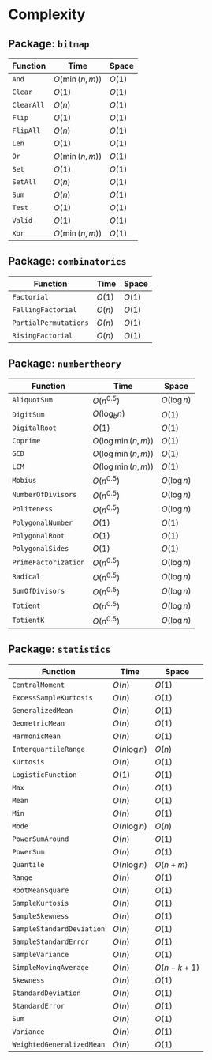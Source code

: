 # Complexity

## Package: `bitmap`

| Function                  | Time     | Space  |
|---------------------------|----------|--------|
| `And`                     | $O(\min(n,m))$ | $O(1)$ |
| `Clear`                   | $O(1)$   | $O(1)$ |
| `ClearAll`                | $O(n)$   | $O(1)$ |
| `Flip`                    | $O(1)$   | $O(1)$ |
| `FlipAll`                 | $O(n)$   | $O(1)$ |
| `Len`                     | $O(1)$   | $O(1)$ |
| `Or`                      | $O(\min(n,m))$ | $O(1)$ |
| `Set`                     | $O(1)$   | $O(1)$ |
| `SetAll`                  | $O(n)$   | $O(1)$ |
| `Sum`                     | $O(n)$   | $O(1)$ |
| `Test`                    | $O(1)$   | $O(1)$ |
| `Valid`                   | $O(1)$   | $O(1)$ |
| `Xor`                     | $O(\min(n,m))$ | $O(1)$ |

## Package: `combinatorics`

| Function                  | Time     | Space  |
|---------------------------|----------|--------|
| `Factorial`               | $O(1)$   | $O(1)$ |
| `FallingFactorial`        | $O(n)$   | $O(1)$ |
| `PartialPermutations`     | $O(n)$   | $O(1)$ |
| `RisingFactorial`         | $O(n)$   | $O(1)$ |

## Package: `numbertheory`

| Function             | Time         | Space |
|----------------------|--------------|-------|
| `AliquotSum`         | $O(n^{0.5})$ | $O(\log{n})$ |
| `DigitSum`           | $O(\log_b n)$| $O(1)$ |
| `DigitalRoot`        | $O(1)$| $O(1)$ |
| `Coprime`            | $O(\log{\min(n,m)})$ | $O(1)$ |
| `GCD`                | $O(\log{\min(n,m)})$ | $O(1)$ |
| `LCM`                | $O(\log{\min(n,m)})$ | $O(1)$ |
| `Mobius`             | $O(n^{0.5})$ | $O(\log{n})$ |
| `NumberOfDivisors`   | $O(n^{0.5})$ | $O(\log{n})$ |
| `Politeness`         | $O(n^{0.5})$ | $O(\log{n})$ |
| `PolygonalNumber`    | $O(1)$       | $O(1)$ |
| `PolygonalRoot`      | $O(1)$       | $O(1)$ |
| `PolygonalSides`     | $O(1)$       | $O(1)$ |
| `PrimeFactorization` | $O(n^{0.5})$ | $O(\log{n})$ |
| `Radical`            | $O(n^{0.5})$ | $O(\log{n})$ |
| `SumOfDivisors`      | $O(n^{0.5})$ | $O(\log{n})$ |
| `Totient`            | $O(n^{0.5})$ | $O(\log{n})$ |
| `TotientK`           | $O(n^{0.5})$ | $O(\log{n})$ |

## Package: `statistics`

| Function                  | Time   | Space
|---------------------------|--------|-------|
| `CentralMoment`           | $O(n)$ | $O(1)$
| `ExcessSampleKurtosis`    | $O(n)$ | $O(1)$
| `GeneralizedMean`         | $O(n)$ | $O(1)$
| `GeometricMean`           | $O(n)$ | $O(1)$
| `HarmonicMean`            | $O(n)$ | $O(1)$
| `InterquartileRange`      | $O(n\log{n})$ | $O(n)$
| `Kurtosis`                | $O(n)$ | $O(1)$
| `LogisticFunction`        | $O(1)$ | $O(1)$
| `Max`                     | $O(n)$ | $O(1)$
| `Mean`                    | $O(n)$ | $O(1)$
| `Min`                     | $O(n)$ | $O(1)$
| `Mode`                    | $O(n\log{n})$ | $O(n)$
| `PowerSumAround`          | $O(n)$ | $O(1)$
| `PowerSum`                | $O(n)$ | $O(1)$
| `Quantile`                | $O(n\log{n})$ | $O(n+m)$
| `Range`                   | $O(n)$ | $O(1)$
| `RootMeanSquare`          | $O(n)$ | $O(1)$
| `SampleKurtosis`          | $O(n)$ | $O(1)$
| `SampleSkewness`          | $O(n)$ | $O(1)$
| `SampleStandardDeviation` | $O(n)$ | $O(1)$
| `SampleStandardError`     | $O(n)$ | $O(1)$
| `SampleVariance`          | $O(n)$ | $O(1)$
| `SimpleMovingAverage`     | $O(n)$ | $O(n-k+1)$
| `Skewness`                | $O(n)$ | $O(1)$
| `StandardDeviation`       | $O(n)$ | $O(1)$
| `StandardError`           | $O(n)$ | $O(1)$
| `Sum`                     | $O(n)$ | $O(1)$
| `Variance`                | $O(n)$ | $O(1)$
| `WeightedGeneralizedMean` | $O(n)$ | $O(1)$
